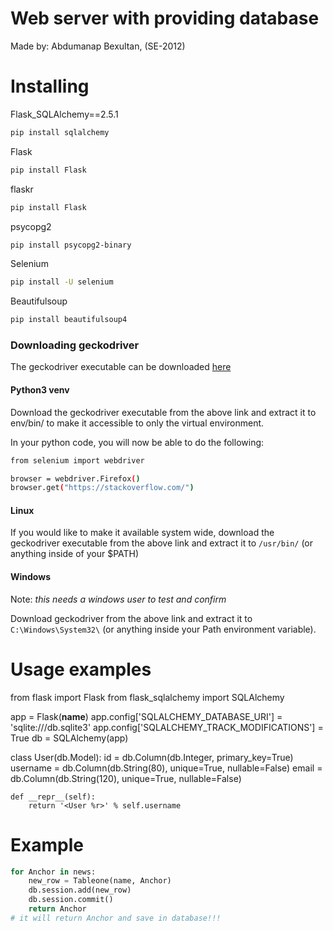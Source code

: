 # Web server with providing database

Made by: Abdumanap Bexultan, (SE-2012)

# Installing

Flask_SQLAlchemy==2.5.1
```bash
pip install sqlalchemy
```
Flask
```bash
pip install Flask
```
flaskr
```bash
pip install Flask
```
psycopg2
```bash
pip install psycopg2-binary
```
Selenium
```bash
pip install -U selenium
```

Beautifulsoup
```bash
pip install beautifulsoup4
```

### Downloading geckodriver

The geckodriver executable can be downloaded [here](https://github.com/SeleniumHQ/selenium/blob/trunk/py/docs/source/index.rst)

#### Python3 venv

Download the geckodriver executable from the above link and extract it to env/bin/ to make it accessible to only the virtual environment.

In your python code, you will now be able to do the following:
```bash
from selenium import webdriver

browser = webdriver.Firefox()
browser.get("https://stackoverflow.com/")
```

#### Linux

If you would like to make it available system wide, download the geckodriver executable from the above link and extract it to `/usr/bin/` (or anything inside of your $PATH)

#### Windows

Note: *this needs a windows user to test and confirm*

Download geckodriver from the above link and extract it to `C:\Windows\System32\` (or anything inside your Path environment variable).

# Usage examples
from flask import Flask
from flask_sqlalchemy import SQLAlchemy

app = Flask(__name__)
app.config['SQLALCHEMY_DATABASE_URI'] = 'sqlite:///db.sqlite3'
app.config['SQLALCHEMY_TRACK_MODIFICATIONS'] = True
db = SQLAlchemy(app)


class User(db.Model):
    id = db.Column(db.Integer, primary_key=True)
    username = db.Column(db.String(80), unique=True, nullable=False)
    email = db.Column(db.String(120), unique=True, nullable=False)

    def __repr__(self):
        return '<User %r>' % self.username
        
# Example
```python   
for Anchor in news:
    new_row = Tableone(name, Anchor)
    db.session.add(new_row)
    db.session.commit()
    return Anchor
# it will return Anchor and save in database!!!
```
